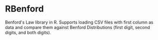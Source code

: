 # RBenford

Benford's Law library in R.
Supports loading CSV files with first column as data and compare them against Benford Distributions (first digit, second digits, and both digits).
